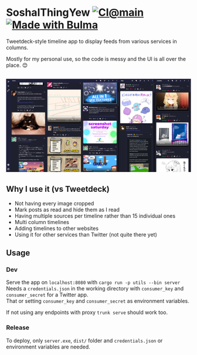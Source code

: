 # SoshalThingYew [![CI@main](https://github.com/misabiko/SoshalThingYew/actions/workflows/ci.yml/badge.svg?branch=main "CI@main")](https://github.com/misabiko/SoshalThingYew/actions/workflows/ci.yml) <a href="https://bulma.io"> <img src="https://bulma.io/images/made-with-bulma.png" alt="Made with Bulma" width="128" height="24"> </a>

Tweetdeck-style timeline app to display feeds from various services in columns.

Mostly for my personal use, so the code is messy and the UI is all over the place. 😊

![screenshot](/docs/screenshot.png?raw=true)
---
## Why I use it (vs Tweetdeck)
- Not having every image cropped
- Mark posts as read and hide them as I read
- Having multiple sources per timeline rather than 15 individual ones
- Multi column timelines
- Adding timelines to other websites
- Using it for other services than Twitter (not quite there yet)

## Usage

### Dev
Serve the app  on `localhost:8080` with `cargo run -p utils --bin server`  
Needs a `credentials.json` in the working directory with `consumer_key` and `consumer_secret` for a Twitter app.  
That or setting `consumer_key` and `consumer_secret` as environment variables.  

If not using any endpoints with proxy `trunk serve` should work too.

### Release

To deploy, only `server.exe`, `dist/` folder and `credentials.json` or environment variables are needed.
